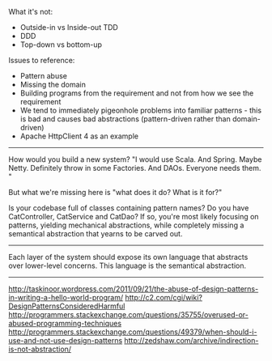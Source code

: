 What it's not:
 * Outside-in vs Inside-out TDD
 * DDD
 * Top-down vs bottom-up
 
Issues to reference:
 * Pattern abuse
 * Missing the domain
 * Building programs from the requirement and not from how we see the requirement
 * We tend to immediately pigeonhole problems into familiar patterns - this is bad and causes bad abstractions (pattern-driven rather than domain-driven)
 * Apache HttpClient 4 as an example

---------

How would you build a new system? "I would use Scala. And Spring. Maybe Netty. Definitely throw in some Factories. And DAOs. Everyone needs them. "

But what we're missing here is "what does it do? What is it for?"

Is your codebase full of classes containing pattern names? Do you have CatController, CatService and CatDao? If so, you're most likely focusing on patterns, yielding mechanical abstractions, while completely missing a semantical abstraction that yearns to be carved out. 

----------

Each layer of the system should expose its own language that abstracts over lower-level concerns. This language is the semantical abstraction. 

----------
http://taskinoor.wordpress.com/2011/09/21/the-abuse-of-design-patterns-in-writing-a-hello-world-program/
http://c2.com/cgi/wiki?DesignPatternsConsideredHarmful
http://programmers.stackexchange.com/questions/35755/overused-or-abused-programming-techniques
http://programmers.stackexchange.com/questions/49379/when-should-i-use-and-not-use-design-patterns
http://zedshaw.com/archive/indirection-is-not-abstraction/
